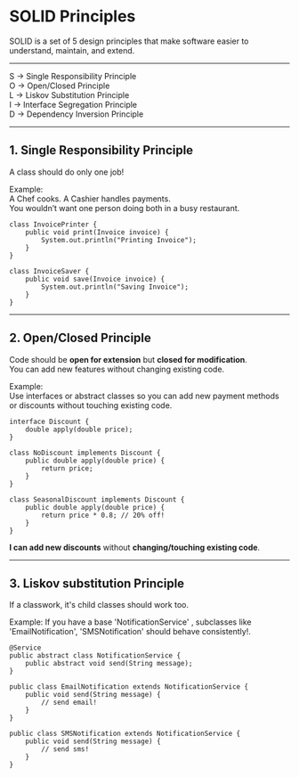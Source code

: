 # SOLID Principles
SOLID is a set of 5 design principles that make
software easier to understand, maintain, and extend.

---

S → Single Responsibility Principle  
O → Open/Closed Principle  
L → Liskov Substitution Principle  
I → Interface Segregation Principle  
D → Dependency Inversion Principle

---

## 1. Single Responsibility Principle
A class should do only one job!

Example:  
A Chef cooks. A Cashier handles payments.  
You wouldn’t want one person doing both in a busy restaurant.

    class InvoicePrinter {
        public void print(Invoice invoice) {
            System.out.println("Printing Invoice");
        }
    }

    class InvoiceSaver {
        public void save(Invoice invoice) {
            System.out.println("Saving Invoice");
        }
    }

---

## 2. Open/Closed Principle
Code should be **open for extension** but **closed for modification**.  
You can add new features without changing existing code.

Example:  
Use interfaces or abstract classes so you can add new payment methods  
or discounts without touching existing code.

    interface Discount {
        double apply(double price);
    }

    class NoDiscount implements Discount {
        public double apply(double price) {
            return price;
        }
    }

    class SeasonalDiscount implements Discount {
        public double apply(double price) {
            return price * 0.8; // 20% off!
        }
    }
**I can add new discounts** without **changing/touching existing code**.

------

## 3. Liskov substitution Principle
If a classwork, it's child classes should work too.

Example:
If you have a base 'NotificationService' , subclasses like 'EmailNotification', 'SMSNotification'
should behave consistently!.

    @Service
    public abstract class NotificationService {
        public abstract void send(String message);
    }

    public class EmailNotification extends NotificationService {
        public void send(String message) {
            // send email!
        }
    }

    public class SMSNotification extends NotificationService {
        public void send(String message) {
            // send sms!
        }
    }